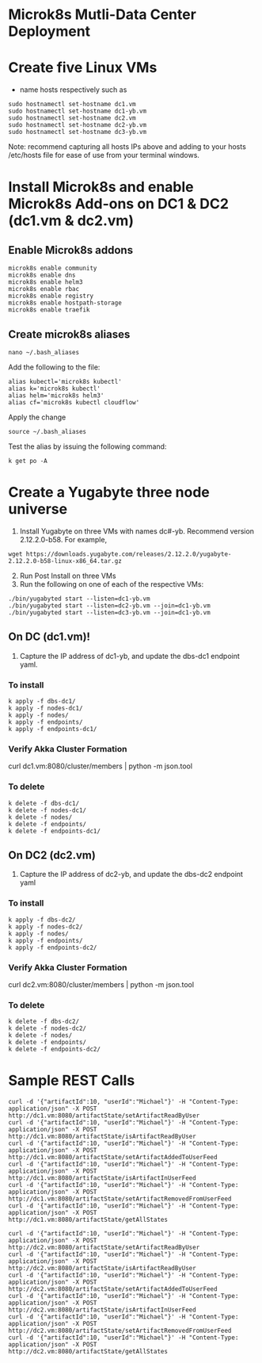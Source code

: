 # Microk8s Mutli-Data Center Deployment

# Create five Linux VMs
- name hosts respectively such as
```
sudo hostnamectl set-hostname dc1.vm
sudo hostnamectl set-hostname dc1-yb.vm
sudo hostnamectl set-hostname dc2.vm
sudo hostnamectl set-hostname dc2-yb.vm
sudo hostnamectl set-hostname dc3-yb.vm
```
Note: recommend capturing all hosts IPs above and adding to your hosts /etc/hosts file for ease of use from your terminal windows.

# Install Microk8s and enable Microk8s Add-ons on DC1 & DC2 (dc1.vm & dc2.vm)
## Enable Microk8s addons
```
microk8s enable community
microk8s enable dns
microk8s enable helm3
microk8s enable rbac
microk8s enable registry
microk8s enable hostpath-storage
microk8s enable traefik
```
## Create microk8s aliases
```
nano ~/.bash_aliases
```
Add the following to the file:
```
alias kubectl='microk8s kubectl'
alias k='microk8s kubectl'
alias helm='microk8s helm3'
alias cf='microk8s kubectl cloudflow'
```
Apply the change
```
source ~/.bash_aliases
```

Test the alias by issuing the following command:
```
k get po -A
```

# Create a Yugabyte three node universe

1. Install Yugabyte on three VMs with names dc#-yb. Recommend version 2.12.2.0-b58. For example,
```
wget https://downloads.yugabyte.com/releases/2.12.2.0/yugabyte-2.12.2.0-b58-linux-x86_64.tar.gz
```
2. Run Post Install on three VMs
3. Run the following on one of each of the respective VMs:
```
./bin/yugabyted start --listen=dc1-yb.vm
./bin/yugabyted start --listen=dc2-yb.vm --join=dc1-yb.vm
./bin/yugabyted start --listen=dc3-yb.vm --join=dc1-yb.vm
```

## On DC (dc1.vm)!
1. Capture the IP address of dc1-yb, and update the dbs-dc1 endpoint yaml.

### To install
```
k apply -f dbs-dc1/
k apply -f nodes-dc1/
k apply -f nodes/
k apply -f endpoints/
k apply -f endpoints-dc1/
```

### Verify Akka Cluster Formation
curl dc1.vm:8080/cluster/members | python -m json.tool

### To delete
```
k delete -f dbs-dc1/
k delete -f nodes-dc1/
k delete -f nodes/
k delete -f endpoints/
k delete -f endpoints-dc1/
```

## On DC2 (dc2.vm)
1. Capture the IP address of dc2-yb, and update the dbs-dc2 endpoint yaml

### To install
```
k apply -f dbs-dc2/
k apply -f nodes-dc2/
k apply -f nodes/
k apply -f endpoints/
k apply -f endpoints-dc2/
```

### Verify Akka Cluster Formation
curl dc2.vm:8080/cluster/members | python -m json.tool


### To delete
```
k delete -f dbs-dc2/
k delete -f nodes-dc2/
k delete -f nodes/
k delete -f endpoints/
k delete -f endpoints-dc2/
```

# Sample REST Calls
```
curl -d '{"artifactId":10, "userId":"Michael"}' -H "Content-Type: application/json" -X POST http://dc1.vm:8080/artifactState/setArtifactReadByUser
curl -d '{"artifactId":10, "userId":"Michael"}' -H "Content-Type: application/json" -X POST http://dc1.vm:8080/artifactState/isArtifactReadByUser
curl -d '{"artifactId":10, "userId":"Michael"}' -H "Content-Type: application/json" -X POST http://dc1.vm:8080/artifactState/setArtifactAddedToUserFeed
curl -d '{"artifactId":10, "userId":"Michael"}' -H "Content-Type: application/json" -X POST http://dc1.vm:8080/artifactState/isArtifactInUserFeed
curl -d '{"artifactId":10, "userId":"Michael"}' -H "Content-Type: application/json" -X POST http://dc1.vm:8080/artifactState/setArtifactRemovedFromUserFeed
curl -d '{"artifactId":10, "userId":"Michael"}' -H "Content-Type: application/json" -X POST http://dc1.vm:8080/artifactState/getAllStates
```

```
curl -d '{"artifactId":10, "userId":"Michael"}' -H "Content-Type: application/json" -X POST http://dc2.vm:8080/artifactState/setArtifactReadByUser
curl -d '{"artifactId":10, "userId":"Michael"}' -H "Content-Type: application/json" -X POST http://dc2.vm:8080/artifactState/isArtifactReadByUser
curl -d '{"artifactId":10, "userId":"Michael"}' -H "Content-Type: application/json" -X POST http://dc2.vm:8080/artifactState/setArtifactAddedToUserFeed
curl -d '{"artifactId":10, "userId":"Michael"}' -H "Content-Type: application/json" -X POST http://dc2.vm:8080/artifactState/isArtifactInUserFeed
curl -d '{"artifactId":10, "userId":"Michael"}' -H "Content-Type: application/json" -X POST http://dc2.vm:8080/artifactState/setArtifactRemovedFromUserFeed
curl -d '{"artifactId":10, "userId":"Michael"}' -H "Content-Type: application/json" -X POST http://dc2.vm:8080/artifactState/getAllStates
```